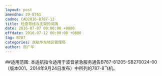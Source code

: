 ```yaml
---
layout: post
amendno: 39-8761
cadno: CAD2016-B787-12
title: 检查导线与支架的间隔
date: 2016-07-07 00:00:00 +0800
effdate: 2016-07-12 00:00:00 +0800
tag: B787
categories: 民航华东地区管理局
author: 邢广华
---
```


##适用范围:
本适航指令适用于波音紧急服务通告B787-81205-SB270024-00 （版本001，2014年9月24日发布）中所列的787-8飞机。

